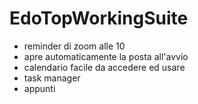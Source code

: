 # EdoTopWorkingSuite

- reminder di zoom alle 10
- apre automaticamente la posta all'avvio
- calendario facile da accedere ed usare
- task manager
- appunti